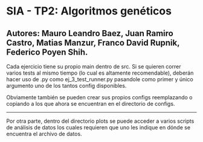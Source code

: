 # SIA - TP2: Algoritmos genéticos

Autores: Mauro Leandro Baez, Juan Ramiro Castro, Matias Manzur, Franco David Rupnik, Federico Poyen Shih.
---

Cada ejercicio tiene su propio main dentro de src. Si se quieren correr varios tests al mismo tiempo (lo cual es altamente recomendable), deberán hacer uso de .py como ej_3_test_runner.py pasandole como primer y único argumento uno de los tantos config disponibles. 

Obviamente también se pueden crear sus propios configs reemplazando o copiando a los que ahora se encuentran en el directorio de configs.

---

Por otra parte, dentro del directorio plots se puede acceder a varios scripts de análisis de datos los cuales requieren que uno les indique en dónde se encuentra el archivo de datos.